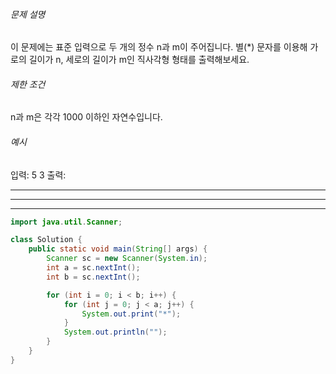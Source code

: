 ###### 문제 설명
이 문제에는 표준 입력으로 두 개의 정수 n과 m이 주어집니다.
별(*) 문자를 이용해 가로의 길이가 n, 세로의 길이가 m인 직사각형 형태를 출력해보세요.

###### 제한 조건
n과 m은 각각 1000 이하인 자연수입니다.

###### 예시
입력: 5 3
출력:
*****
*****
*****

```java
import java.util.Scanner;

class Solution {
    public static void main(String[] args) {
        Scanner sc = new Scanner(System.in);
        int a = sc.nextInt();
        int b = sc.nextInt();

        for (int i = 0; i < b; i++) {
			for (int j = 0; j < a; j++) {
				System.out.print("*");
			}
			System.out.println("");
		}
    }
}
```
